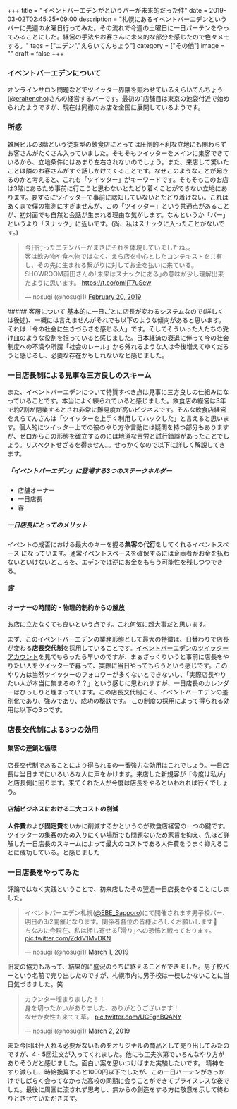 +++
title = "イベントバーエデンがというバーが未来的だった件"
date = 2019-03-02T02:45:25+09:00
description = "札幌にあるイベントバーエデンというバーに先週の水曜日行ってみた。その流れで今週の土曜日に一日バーテンをやってみることにした。経営の手法やお客さんに未来的な部分を感じたので色々メモする。"
tags = ["エデン","えらいてんちょう"]
category = ["その他"]
image = ""
draft = false
+++
### イベントバーエデンについて
オンラインサロン問題などでツイッター界隈を賑わせているえらいてんちょう([@eraitencho](https://twitter.com/eraitencho))さんの経営するバーです。最初の1店舗目は東京の池袋付近で始められたようですが、現在は同様のお店を全国に展開しているようです。

### 所感
雑居ビルの3階という従来型の飲食店にとっては圧倒的不利な立地にも関わらずお客さんがたくさん入っていました。そもそもツイッターをメインに集客できているから、立地条件にはあまり左右されないのでしょう。また、来店して驚いたことは隣のお客さんがすぐ話しかけてくることです。なぜこのようなことが起きるのかと考えると、これも「ツイッター」がキーワードです。そもそもこのお店は3階にあるため事前に行こうと思わないとたどり着くことができない立地にあります。要するにツイッターで事前に認知していないとたどり着けない。これはあくまで僕の推測にすぎませんが、この「ツイッター」という共通点があることが、初対面でも自然と会話が生まれる理由な気がします。なんというか「バー」というより「スナック」に近いです。(尚、私はスナックに入ったことがないです。)
<blockquote class="twitter-tweet"><p lang="ja" dir="ltr">今日行ったエデンバーがまさにそれを体現していましたね。。<br>客は飲み物や食べ物ではなく、えら店を中心としたコンテキストを共有し、その先に生まれる繋がりに対してお金を払いに来ている。SHOWROOM前田さんの｢未来はスナックにある｣の意味が少し理解出来たように思います。 <a href="https://t.co/omIjT7uSew">https://t.co/omIjT7uSew</a></p>&mdash; nosugi (@nosugi1) <a href="https://twitter.com/nosugi1/status/1098227254457319426?ref_src=twsrc%5Etfw">February 20, 2019</a></blockquote> <script async src="https://platform.twitter.com/widgets.js" charset="utf-8"></script>
##### 客層について
基本的に一日ごとに店長が変わるシステムなので(詳しくは後述)、一概には言えませんがそれでも以下のような傾向があると思います。
それは「今の社会に生きづらさを感じる人」です。そしてそういった人たちの受け皿のような役割を担っていると感じました。日本経済の衰退に伴って今の社会制度への不満や所謂「社会のレール」から外れるような人は今後増えてゆくだろうと感じるし、必要な存在かもしれないなと感じました。

### 一日店長制による見事な三方良しのスキーム
また、イベントバーエデンについて特質すべき点は見事に三方良しの仕組みになっていることです。本当によく練られていると感じました。飲食店の経営は3年で約7割が閉業するとされ非常に難易度が高いビジネスです。そんな飲食店経営をえらてんさんは「ツイッターを上手く利用してハックした」と言えると思います。個人的にツイッター上での彼のやり方や言動には疑問を持つ部分もありますが、ゼロからこの形態を確立するのには地道な苦労と試行錯誤があったことでしょう。リスペクトせざるを得ません。。せっかくなので以下に詳しく解説してきます。

##### 「イベントバーエデン」に登場する3つのステークホルダー
- 店舗オーナー
- 一日店長
- 客

##### 一日店長にとってのメリット
イベントの成否における最大のキーを握る**集客の代行**をしてくれるイベントスペース
になっています。通常イベントスペースを確保するには企画者がお金を払わないといけないところを、エデンでは逆にお金をもらう可能性を残しつつできる。

##### 客

#### オーナーの時間的・物理的制約からの解放
お店に立たなくても良いという点です。これ何気に超大事だと思います。

まず、このイベントバーエデンの業務形態として最大の特徴は、日替わりで店長が変わる**店長交代制**を採用していることです。[イベントバーエデンのツイッターアカウント](https://twitter.com/Eventbar_Eden)を見てもらったら早いのですが、まぁざっくりいうと事前に店長をやりたい人をツイッターで募って、実際に当日やってもらうという感じです。このやり方は当然ツイッターのフォロワーが多くないとできないし、「実際店長やりたい人が本当に集まるの？？」という感じに思われますが、一日店長のカレンダーはびっしりと埋まっています。この店長交代制こそ、イベントバーエデンの差別化であり、強みであり、成功の秘訣です。
この制度の採用によって得られる効用は以下の3つです。

### 店長交代制による3つの効用
#### 集客の連鎖と循環
店長交代制であることにより得られるの一番強力な効用はこれでしょう。一日店長は当日までにいろいろな人に声をかけます。来店した新規客が「今度は私が」と店長側に回ります。来てくれた人が今度は店長をやるといわれれば行くでしょう。

#### 店舗ビジネスにおける二大コストの削減
**人件費**および**固定費**をいかに削減するかというのが飲食店経営の一つの鍵です。
ツイッターの集客のため入りにくい場所でも問題ないため家賃を抑え、先ほど詳解した一日店長のスキームによって最大のコストである人件費をうまく抑えることに成功している。と感じました


### 一日店長をやってみた
評論ではなく実践ということで、初来店したその翌週一日店長をやることにしました。
<blockquote class="twitter-tweet"><p lang="ja" dir="ltr">イベントバーエデン札幌(<a href="https://twitter.com/EBE_Sapporo?ref_src=twsrc%5Etfw">@EBE_Sapporo</a>)にて開催されます男子校バー、明日の3/2開催となります。関係者各位の皆様よろしくお願いします🙇<br>ちなみに今現在、私は押し寄せる｢滑り｣への恐怖と戦っております。 <a href="https://t.co/ZddV1MvDKN">pic.twitter.com/ZddV1MvDKN</a></p>&mdash; nosugi (@nosugi1) <a href="https://twitter.com/nosugi1/status/1101419366489288704?ref_src=twsrc%5Etfw">March 1, 2019</a></blockquote> <script async src="https://platform.twitter.com/widgets.js" charset="utf-8"></script>

旧友の協力もあって、結果的に盛況のうちに終えることができました。男子校バーという名前で売り出したのですが、札幌市内に男子校は一校しかないことに当日気づきました。笑
<blockquote class="twitter-tweet"><p lang="ja" dir="ltr">カウンター埋まりました！！<br>身を切ったかいがありました、ありがとうございます！<br>なぜか女性も来てて草。 <a href="https://t.co/UCFgnBQANY">pic.twitter.com/UCFgnBQANY</a></p>&mdash; nosugi (@nosugi1) <a href="https://twitter.com/nosugi1/status/1101829944168992768?ref_src=twsrc%5Etfw">March 2, 2019</a></blockquote> <script async src="https://platform.twitter.com/widgets.js" charset="utf-8"></script>
また今回は仕入れる必要がないものをオリジナルの商品として売り出してみたのですが、4・5回注文が入ってくれました。他にも工夫次第でいろんなやり方がありそうだと感じました。面白い案を思いつけばまた実験したいです。
精神をすり減らし、時給換算すると1000円以下でしたが、この一日バーテンがきっかけでしばらく会ってなかった高校の同期に会うことができてプライスレスな夜でした。最後に周囲に流されず思考し、無からの創造をする方に敬意を示して終わりとさせていただきます。

